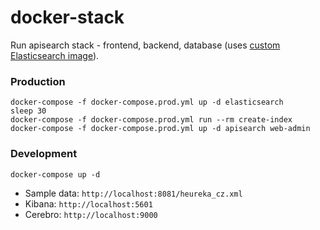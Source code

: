 # docker-stack

Run apisearch stack - frontend, backend, database (uses [custom Elasticsearch image](https://github.com/apisearch/elasticsearch)).

### Production

```
docker-compose -f docker-compose.prod.yml up -d elasticsearch
sleep 30
docker-compose -f docker-compose.prod.yml run --rm create-index
docker-compose -f docker-compose.prod.yml up -d apisearch web-admin
```

### Development

```
docker-compose up -d
```

- Sample data: `http://localhost:8081/heureka_cz.xml`
- Kibana: `http://localhost:5601`
- Cerebro: `http://localhost:9000`
